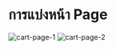 # การแบ่งหน้า Page
![cart-page-1](https://user-images.githubusercontent.com/7127833/190553256-1894c3ae-f2e7-4f08-8bca-99dbb01fce2c.PNG)
![cart-page-2](https://user-images.githubusercontent.com/7127833/190553266-2f32041e-74eb-4058-94de-937041a47cf6.PNG)
